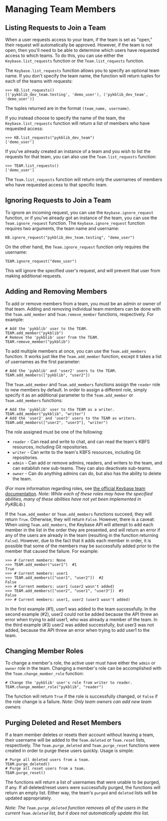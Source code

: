 Managing Team Members
=====================

Listing Requests to Join a Team
-------------------------------
When a user requests access to your team, if the team is set as "open," their request will automatically be approved. However, if the team is not open, then you'll need to be able to determine which users have requested access to which teams. To do this, you can use either the `Keybase.list_requests` function or the `Team.list_requests` function.

The `Keybase.list_requests` function allows you to specify an optional team name. If you don't specify the team name, the function will return tuples for each of the teams with requests:

```
>>> KB.list_requests()
[('pykblib_dev_team.testing', 'demo_user'), ('pykblib_dev_team', 'demo_user')]
```

The tuples returned are in the format `(team_name, username)`.

If you instead choose to specify the name of the team, the `Keybase.list_requests` function will return a list of members who have requested access:

```
>>> KB.list_requests("pykblib_dev_team")
['demo_user']
```

If you've already created an instance of a team and you wish to list the requests for that team, you can also use the `Team.list_requests` function:

```
>>> TEAM.list_requests()
['demo_user']
```

The `Team.list_requests` function will return only the usernames of members who have requested access to that specific team.

Ignoring Requests to Join a Team
--------------------------------
To ignore an incoming request, you can use the `Keybase.ignore_request` function, or if you've already got an instance of the team, you can use the `Team.ignore_request` function. The `Keybase.ignore_request` function requires two arguments, the team name and username:

```
KB.ignore_request("pykblib_dev_team.testing", "demo_user")
```

On the other hand, the `Team.ignore_request` function only requires the username:

```
TEAM.ignore_request("demo_user")
```

This will ignore the specified user's request, and will prevent that user from making additional requests.

Adding and Removing Members
---------------------------
To add or remove members from a team, you must be an admin or owner of that team. Adding and removing individual team members can be done with the `Team.add_member` and `Team.remove_member` functions, respectively. For example:

```
# Add the 'pykblib' user to the TEAM.
TEAM.add_member("pykblib")
# Remove the 'pykblib' user from the TEAM.
TEAM.remove_member("pykblib")
```

To add multiple members at once, you can use the `Team.add_members` function. It works just like the `Team.add_member` function, except it takes a list of usernames as the first parameter:

```
# Add the 'pykblib' and 'user2' users to the TEAM.
TEAM.add_members(["pykblib", "user2"])
```

The `Team.add_member` and `Team.add_members` functions assign the `reader` role to new members by default. In order to assign a different role, simply specify it as an additional parameter to the `Team.add_member` or `Team.add_members` functions:

```
# Add the 'pykblib' user to the TEAM as a writer.
TEAM.add_member("pykblib", "writer")
# Add the 'user2' and 'user3' users to the TEAM as writers.
TEAM.add_members(["user2", "user3"], "writer")
```

The role assigned must be one of the following:

* `reader` - Can read and write to chat, and can read the team's KBFS resources, including Git repositories.
* `writer` - Can write to the team's KBFS resources, including Git repositories.
* `admin` - Can add or remove admins, readers, and writers to the team, and can establish new sub-teams. They can also deactivate sub-teams.
* `owner` - Can do anything admins can do, but also has the ability to delete the team.

(For more information regarding roles, see [the official Keybase team documentation](https://keybase.io/docs/teams/design). *Note: While each of these roles may have the specified abilities, many of these abilities have not yet been implemented in PyKBLib.*)

If the `Team.add_member` or `Team.add_members` functions succeed, they will return `True`. Otherwise, they will return `False`. However, there is a caveat: When using `Team.add_members`, the Keybase API will attempt to add each member in the list in the order they are presented, and will return an error if any of the users are already in the team (resulting in the function returning `False`). However, due to the fact that it adds each member in order, it is possible that some of the members may be successfully added prior to the member that caused the failure. For example:

```
>>> # Current members: None
>>> TEAM.add_member("user1")  #1
True
>>> # Current members: user1
>>> TEAM.add_members(["user1", "user2"])  #2
False
>>> # Current members: user1 (user2 wasn't added)
>>> TEAM.add_members(["user2", "user1", "user3"])  #3
False
>>> # Current members: user1, user2 (user3 wasn't added)
```

In the first example (#1), user1 was added to the team successfully. In the second example (#2), user2 could not be added because the API threw an error when trying to add user1, who was already a member of the team. In the third example (#3) user2 was added successfully, but user3 was not added, because the API threw an error when trying to add user1 to the team.

Changing Member Roles
---------------------
To change a member's role, the active user must have either the `admin` or `owner` role in the team. Changing a member's role can be accomplished with the `Team.change_member_role` function:

```
# Change the 'pykblib' user's role from writer to reader.
TEAM.change_member_role("pykblib", "reader")
```

The function will return `True` if the role is successfully changed, or `False` if the role change is a failure. *Note: Only team owners can add new team owners.*

Purging Deleted and Reset Members
---------------------------------
If a team member deletes or resets their account without leaving a team, their username will be added to the `Team.deleted` or `Team.reset` lists, respectively. The `Team.purge_deleted` and `Team.purge_reset` functions were created in order to purge these users quickly. Usage is simple:

```
# Purge all deleted users from a team.
TEAM.purge_deleted()
# Purge all reset users from a team.
TEAM.purge_reset()
```

The functions will return a list of usernames that were unable to be purged, if any. If all deleted/reset users were successfully purged, the functions will return an empty list. Either way, the team's `purged` and `deleted` lists will be updated appropriately.

*Note: The `Team.purge_deleted` function removes all of the users in the current `Team.deleted` list, but it does not automatically update this list.*
